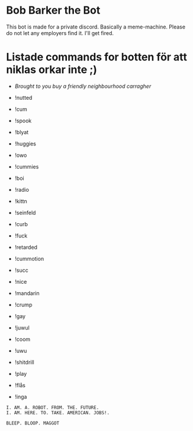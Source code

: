 # Bob Barker the Bot
This bot is made for a private discord. Basically a meme-machine. Please do not let any employers find it. I'll get fired.


# Listade commands for botten för att niklas orkar inte ;)

- *Brought to you buy a friendly neighbourhood carragher*


-	!nutted
-	!cum
-	!spook
-	!blyat
-	!huggies
-	!owo
-	!cummies
-	!boi
-	!radio
-	!kittn
-	!seinfeld
-	!curb
-	!fuck
-	!retarded
-	!cummotion
-	!succ
-	!nice
-	!mandarin
-	!crump
-	!gay
-	!juwul
-	!coom
-	!uwu
-	!shitdrill
-	!play
-	!flås
-	!inga



```
I. AM. A. ROBOT. FROM. THE. FUTURE.
I. AM. HERE. TO. TAKE. AMERICAN. JOBS!.
```

```
BLEEP. BLOOP. MAGGOT
```